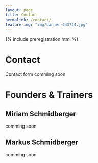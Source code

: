 ```yaml
---
layout: page
title: Contact
permalink: /contact/
feature-img: "img/banner-643724.jpg"
---
```


{% include preregistration.html %}

# Contact
Contact form comming soon

# Founders & Trainers

## Miriam Schmidberger
comming soon

## Markus Schmidberger
comming soon